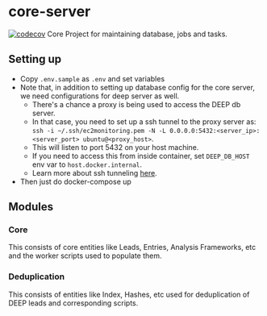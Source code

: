 # core-server
[![codecov](https://codecov.io/gh/the-deep-nlp/core-server/branch/main/graph/badge.svg?token=1RD8R54GKF)](https://codecov.io/gh/the-deep-nlp/core-server)
Core Project for maintaining database, jobs and tasks.


## Setting up
- Copy `.env.sample` as `.env` and set variables
- Note that, in addition to setting up database config for the core server, we
  need configurations for deep server as well.
    - There's a chance a proxy is being used to access the DEEP db server.
    - In that case, you need to set up a ssh tunnel to the proxy server as:
       `ssh -i ~/.ssh/ec2monitoring.pem -N -L 0.0.0.0:5432:<server_ip>:<server_port> ubuntu@<proxy_host>`.
    - This will listen to port 5432 on your host machine.
    - If you need to access this from inside container, set `DEEP_DB_HOST` env var to `host.docker.internal`.
    - Learn more about ssh tunneling [here](https://linuxhint.com/setup-ssh-tunneling-linux/).
- Then just do docker-compose up


## Modules

### Core
This consists of core entities like Leads, Entries, Analysis Frameworks, etc and the worker scripts used to populate them.

### Deduplication
This consists of entities like Index, Hashes, etc used for deduplication of DEEP leads and corresponding scripts.
